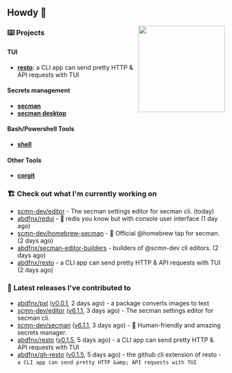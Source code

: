 ## Howdy 👋

<img align="right" src="https://github.com/abdfnx.png" width="200">

### ⌨️ Projects

#### TUI

- [**resto**](https://github.com/abdfnx/resto): a CLI app can send pretty HTTP & API requests with TUI

#### Secrets management

- [**secman**](https://github.com/scmn-dev/secman)
- [**secman desktop**](https://github.com/scmn-dev/desktop)

#### Bash/Powershell Tools

- [**shell**](https://github.com/abdfnx/shell)

#### Other Tools

- [**corgit**](https://github.com/abdfnx/corgit)

### 🏗️ Check out what I'm currently working on


- [scmn-dev/editor](https://github.com/scmn-dev/editor) - The secman settings editor for secman cli. (today)
- [abdfnx/redui](https://github.com/abdfnx/redui) - 🎲 redis you know but with console user interface (1 day ago)
- [scmn-dev/homebrew-secman](https://github.com/scmn-dev/homebrew-secman) - 🧬 Official @homebrew tap for secman. (2 days ago)
- [abdfnx/secman-editor-builders](https://github.com/abdfnx/secman-editor-builders) - builders of @scmn-dev cli editors. (2 days ago)
- [abdfnx/resto](https://github.com/abdfnx/resto) - a CLI app can send pretty HTTP &amp; API requests with TUI (2 days ago)

### 🔭 Latest releases I've contributed to

- [abdfnx/pxl](https://github.com/abdfnx/pxl) ([v0.0.1](https://github.com/abdfnx/pxl/releases/tag/v0.0.1), 2 days ago) - a package converts images to text
- [scmn-dev/editor](https://github.com/scmn-dev/editor) ([v6.1.1](https://github.com/scmn-dev/editor/releases/tag/v6.1.1), 3 days ago) - The secman settings editor for secman cli.
- [scmn-dev/secman](https://github.com/scmn-dev/secman) ([v6.1.1](https://github.com/scmn-dev/secman/releases/tag/v6.1.1), 3 days ago) - 👊 Human-friendly and amazing secrets manager.
- [abdfnx/resto](https://github.com/abdfnx/resto) ([v0.1.5](https://github.com/abdfnx/resto/releases/tag/v0.1.5), 5 days ago) - a CLI app can send pretty HTTP &amp; API requests with TUI
- [abdfnx/gh-resto](https://github.com/abdfnx/gh-resto) ([v0.1.5](https://github.com/abdfnx/gh-resto/releases/tag/v0.1.5), 5 days ago) - the github cli extension of resto - `a CLI app can send pretty HTTP &amp; API requests with TUI`
